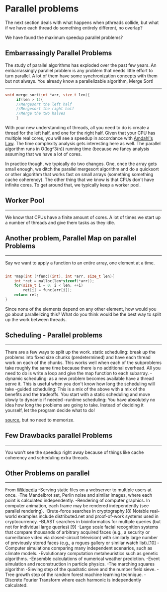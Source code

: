 # Parallel problems

The next section deals with what happens when pthreads collide, but what if we have each thread do something entirely different, no overlap?

We have found the maximum speedup parallel problems?

## Embarrassingly Parallel Problems 

The study of parallel algorithms has exploded over the past few years. An embarrassingly parallel problem is any problem that needs little effort to turn parallel. A lot of them have some synchronization concepts with them but not always. You already know a parallelizable algorithm, Merge Sort!

----
  

```C
void merge_sort(int *arr, size_t len){
     if(len > 1){
     //Mergesort the left half
     //Mergesort the right half
     //Merge the two halves
     }
```

With your new understanding of threads, all you need to do is create a thread for the left half, and one for the right half. Given that your CPU has multiple real cores, you will see a speedup in accordance with [Amdahl's Law](https://en.wikipedia.org/wiki/Amdahl's_law). The time complexity analysis gets interesting here as well. The parallel algorithm runs in O(log^3(n)) running time (because we fancy analysis assuming that we have a lot of cores.

In practice though, we typically do two changes. One, once the array gets small enough, we ditch the parallel mergesort algorithm and do a quicksort or other algorithm that works fast on small arrays (something something cache coherency). The other thing that we know is that CPUs don't have infinite cores. To get around that, we typically keep a worker pool.

## Worker Pool 

----


We know that CPUs have a finite amount of cores. A lot of times we start up a number of threads and give them tasks as they idle.

## Another problem, Parallel Map on parallel Problems

----

Say we want to apply a function to an entire array, one element at a time.

```C

int *map(int (*func)(int), int *arr, size_t len){
    int *ret = malloc(len*sizeof(*arr));
    for(size_t i = 0; i < len; ++i) 
        ret[i] = func(arr[i]);
    return ret;
}
```

Since none of the elements depend on any other element, how would you go about parallelizing this? What do you think would be the best way to split up the work between threads.

## Scheduling - Parallel problems 

----

There are a few ways to split up the work.
static scheduling: break up the problems into fixed size chunks (predetermined) and have each thread work on each of the chunks. This works well when each of the subproblems take roughly the same time because there is no additional overhead. All you need to do is write a loop and give the map function to each subarray.
-dynamic scheduling: as a new problem becomes available have a thread serve it. This is useful when you don't know how long the scheduling will take
-guided scheduling: This is a mix of the above with a mix of the benefits and the tradeoffs. You start with a static scheduling and move slowly to dynamic if needed
-runtime scheduling: You have absolutely no idea how long the problems are going to take. Instead of deciding it yourself, let the program decide what to do!

[source](https://software.intel.com/en-us/articles/openmp-loop-scheduling), but no need to memorize.

## Few Drawbacks parallel Problems

----


You won't see the speedup right away because of things like cache coherency and scheduling extra threads.

## Other Problems on parallel 

----

From [Wikipedia](https://en.wikipedia.org/wiki/Embarrassingly_parallel)
-Serving static files on a webserver to multiple users at once.
-The Mandelbrot set, Perlin noise and similar images, where each point is calculated independently.
-Rendering of computer graphics. In computer animation, each frame may be rendered independently (see parallel rendering).
-Brute-force searches in cryptography.[8] Notable real-world examples include distributed.net and proof-of-work systems used in cryptocurrency.
-BLAST searches in bioinformatics for multiple queries (but not for individual large queries) [9]
-Large scale facial recognition systems that compare thousands of arbitrary acquired faces (e.g., a security or surveillance video via closed-circuit television) with similarly large number of previously stored faces (e.g., a rogues gallery or similar watch list).[10]
-Computer simulations comparing many independent scenarios, such as climate models.
-Evolutionary computation metaheuristics such as genetic algorithms.
-Ensemble calculations of numerical weather prediction.
-Event simulation and reconstruction in particle physics.
-The marching squares algorithm
-Sieving step of the quadratic sieve and the number field sieve.
-Tree growth step of the random forest machine learning technique.
-Discrete Fourier Transform where each harmonic is independently calculated.